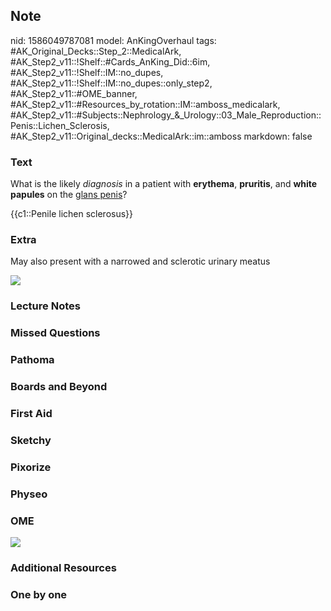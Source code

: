 ## Note
nid: 1586049787081
model: AnKingOverhaul
tags: #AK_Original_Decks::Step_2::MedicalArk, #AK_Step2_v11::!Shelf::#Cards_AnKing_Did::6im, #AK_Step2_v11::!Shelf::IM::no_dupes, #AK_Step2_v11::!Shelf::IM::no_dupes::only_step2, #AK_Step2_v11::#OME_banner, #AK_Step2_v11::#Resources_by_rotation::IM::amboss_medicalark, #AK_Step2_v11::#Subjects::Nephrology_&_Urology::03_Male_Reproduction::Penis::Lichen_Sclerosis, #AK_Step2_v11::Original_decks::MedicalArk::im::amboss
markdown: false

### Text
What is the likely <i>diagnosis</i> in a patient with
<b>erythema</b>, <b>pruritis</b>, and <b>white papules</b> on the
<u>glans penis</u>?
<div>
  {{c1::Penile lichen sclerosus}}
</div>

### Extra
May also present with a narrowed and sclerotic urinary meatus
<div><img src="big_553787bfac7e9.jpg"></div>

### Lecture Notes


### Missed Questions


### Pathoma


### Boards and Beyond


### First Aid


### Sketchy


### Pixorize


### Physeo


### OME
<div class="ome-widget">
  <a href="https://onlinemeded.org?ref=anki"><img src=
  "_OME_AnkiFlashcards_General_7.png"></a>
</div>

### Additional Resources


### One by one

